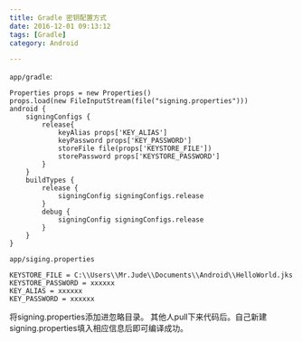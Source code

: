 ```yaml
---
title: Gradle 密钥配置方式
date: 2016-12-01 09:13:12
tags: [Gradle]
category: Android

---
```



`app/gradle`:

```
Properties props = new Properties()
props.load(new FileInputStream(file("signing.properties")))
android {
    signingConfigs {
        release{
            keyAlias props['KEY_ALIAS']
            keyPassword props['KEY_PASSWORD']
            storeFile file(props['KEYSTORE_FILE'])
            storePassword props['KEYSTORE_PASSWORD']
        }
    }
    buildTypes {
        release {
            signingConfig signingConfigs.release
        }
        debug {
            signingConfig signingConfigs.release
        }
    }
}
```

`app/siging.properties`

```
KEYSTORE_FILE = C:\\Users\\Mr.Jude\\Documents\\Android\\HelloWorld.jks
KEYSTORE_PASSWORD = xxxxxx
KEY_ALIAS = xxxxxx
KEY_PASSWORD = xxxxxx
```

将signing.properties添加进忽略目录。
其他人pull下来代码后。自己新建signing.properties填入相应信息后即可编译成功。